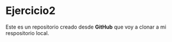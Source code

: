 # Ejercicio2

Este es un repositorio creado desde **GitHub** que voy a clonar a mi respositorio local.
